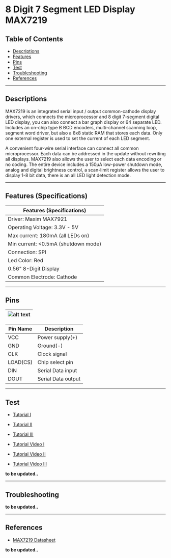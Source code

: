 # 8 Digit 7 Segment LED Display MAX7219

## Table of Contents

-   [Descriptions](#descriptions)
-   [Features](#features)
-   [Pins](#pins)
-   [Test](#test-code)
-   [Troubleshooting](#troubleshooting)
-   [References](#references)

---

## Descriptions

MAX7219 is an integrated serial input / output common-cathode display drivers, which connects the microprocessor and 8 digit 7-segment digital LED display, you can also connect a bar graph display or 64 separate LED. Includes an on-chip type B BCD encoders, multi-channel scanning loop, segment word driver, but also a 8x8 static RAM that stores each data. Only one external register is used to set the current of each LED segment.

A convenient four-wire serial interface can connect all common microprocessor. Each data can be addressed in the update without rewriting all displays. MAX7219 also allows the user to select each data encoding or no coding.
The entire device includes a 150µA low-power shutdown mode, analog and digital brightness control, a scan-limit register allows the user to display 1-8 bit data, there is an all LED light detection mode.

---

## Features (Specifications)

| Features (Specifications)           |
| ----------------------------------- |
| Driver: Maxim MAX7921               |
| Operating Voltage: 3.3V - 5V        |
| Max current: 180mA (all LEDs on)    |
| Min current: <0.5mA (shutdown mode) |
| Connection: SPI                     |
| Led Color: Red                      |
| 0.56" 8-Digit Display               |
| Common Electrode: Cathode           |

---

## Pins

| ![alt text]('MAX7219') |
| ---------------------- |

| Pin Name | Description        |
| -------- | ------------------ |
| VCC      | Power supply(+)    |
| GND      | Ground(-)          |
| CLK      | Clock signal       |
| LOAD(CS) | Chip select pin    |
| DIN      | Serial Data input  |
| DOUT     | Serial Data output |

---

## Test

-   [Tutorial I](https://bit.ly/3d2uwG9)
-   [Tutorial II](https://bit.ly/3d0Lzs5)
-   [Tutorial III](https://bit.ly/3wFYd7S)

-   [Tutorial Video I](https://youtu.be/DaMDhQauAXI)
-   [Tutorial Video II](https://youtu.be/VgNIkGzxGAU)
-   [Tutorial Video III](https://youtu.be/R5ste5UHmQk)

**to be updated..**

---

## Troubleshooting

**to be updated..**

---

## References

-   [MAX7219 Datasheet](https://bit.ly/3mxIGCz)

**to be updated..**

